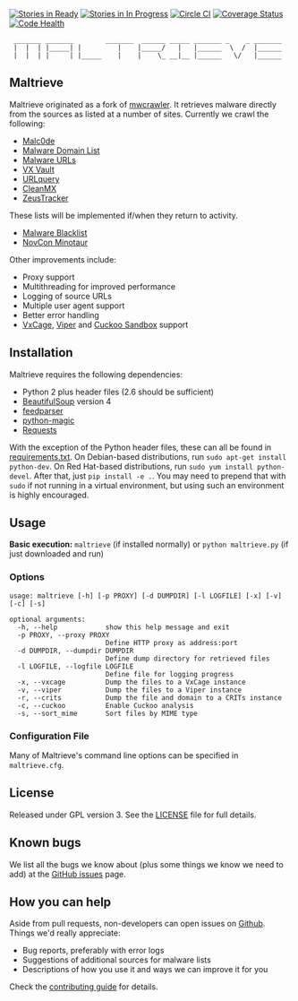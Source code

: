 [![Stories in Ready](https://badge.waffle.io/krmaxwell/maltrieve.png?label=ready&title=Ready)](https://waffle.io/krmaxwell/maltrieve)
[![Stories in In Progress](https://badge.waffle.io/krmaxwell/maltrieve.png?label=in%20progress&title=In%20Progress)](https://waffle.io/krmaxwell/maltrieve)
[![Circle CI](https://circleci.com/gh/krmaxwell/maltrieve/tree/dev.svg?style=svg)](https://circleci.com/gh/krmaxwell/maltrieve/tree/dev)
[![Coverage Status](https://coveralls.io/repos/krmaxwell/maltrieve/badge.svg?branch=dev)](https://coveralls.io/r/krmaxwell/maltrieve?branch=dev)
[![Code Health](https://landscape.io/github/krmaxwell/maltrieve/dev/landscape.svg?style=flat)](https://landscape.io/github/krmaxwell/maltrieve/dev)

```
 _______ _______        _______  ______ _____ _______ _    _ _______
 |  |  | |_____| |         |    |_____/   |   |______  \  /  |______
 |  |  | |     | |_____    |    |    \_ __|__ |______   \/   |______

```

## Maltrieve

Maltrieve originated as a fork of [mwcrawler](https://github.com/ricardo-dias/mwcrawler). It retrieves malware directly from the sources as listed at a number of sites. Currently we crawl the following:

* [Malc0de](http://malc0de.com/rss)
* [Malware Domain List](http://www.malwaredomainlist.com/hostslist/mdl.xml)
* [Malware URLs](http://malwareurls.joxeankoret.com/normal.txt)
* [VX Vault](http://vxvault.siri-urz.net/URL_List.php)
* [URLquery](http://urlquery.net/)
* [CleanMX](http://support.clean-mx.de/clean-mx/xmlviruses.php?)
* [ZeusTracker](https://zeustracker.abuse.ch/monitor.php?urlfeed=binaries)

These lists will be implemented if/when they return to activity.

* [Malware Blacklist](http://www.malwareblacklist.com/showMDL.php)
* [NovCon Minotaur](http://minotauranalysis.com/malwarelist-urls.aspx)

Other improvements include:

* Proxy support
* Multithreading for improved performance
* Logging of source URLs
* Multiple user agent support
* Better error handling
* [VxCage](https://github.com/botherder/vxcage), [Viper](https://github.com/botherder/viper) and [Cuckoo Sandbox](http://www.cuckoosandbox.org) support


## Installation

Maltrieve requires the following dependencies:

* Python 2 plus header files (2.6 should be sufficient)
* [BeautifulSoup](http://www.crummy.com/software/BeautifulSoup/) version 4
* [feedparser](https://pypi.python.org/pypi/feedparser)
* [python-magic](https://pypi.python.org/pypi/python-magic/)
* [Requests](http://www.python-requests.org)

With the exception of the Python header files, these can all be found in [requirements.txt](./requirements.txt). On Debian-based distributions, run `sudo apt-get install python-dev`. On Red Hat-based distributions, run `sudo yum install python-devel`. After that, just `pip install -e .`.  You may need to prepend that with ```sudo``` if not running in a virtual environment, but using such an environment is highly encouraged.

## Usage

__Basic execution:__ `maltrieve` (if installed normally) or ```python maltrieve.py``` (if just downloaded and run)

### Options
```
usage: maltrieve [-h] [-p PROXY] [-d DUMPDIR] [-l LOGFILE] [-x] [-v] [-c] [-s]

optional arguments:
  -h, --help            show this help message and exit
  -p PROXY, --proxy PROXY
                        Define HTTP proxy as address:port
  -d DUMPDIR, --dumpdir DUMPDIR
                        Define dump directory for retrieved files
  -l LOGFILE, --logfile LOGFILE
                        Define file for logging progress
  -x, --vxcage          Dump the files to a VxCage instance
  -v, --viper           Dump the files to a Viper instance
  -r, --crits           Dump the file and domain to a CRITs instance
  -c, --cuckoo          Enable Cuckoo analysis
  -s, --sort_mime       Sort files by MIME type

```

### Configuration File
Many of Maltrieve's command line options can be specified in ```maltrieve.cfg```.


## License

Released under GPL version 3. See the [LICENSE](./LICENSE) file for full details.


## Known bugs

We list all the bugs we know about (plus some things we know we need to add) at the [GitHub issues](https://github.com/krmaxwell/maltrieve/issues) page.


## How you can help

Aside from pull requests, non-developers can open issues on [Github](https://github.com/krmaxwell/maltrieve). Things we'd really appreciate:

* Bug reports, preferably with error logs
* Suggestions of additional sources for malware lists
* Descriptions of how you use it and ways we can improve it for you

Check the [contributing guide](./CONTRIBUTING.md) for details.
